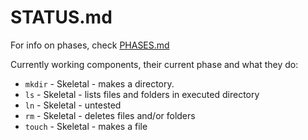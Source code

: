 STATUS.md
===

For info on phases, check [PHASES.md](PHASES.md)

Currently working components, their current phase and what they do:

* `mkdir`   - Skeletal - makes a directory.
* `ls`      - Skeletal - lists files and folders in executed directory
* `ln`      - Skeletal - untested
* `rm`      - Skeletal - deletes files and/or folders
* `touch`   - Skeletal - makes a file